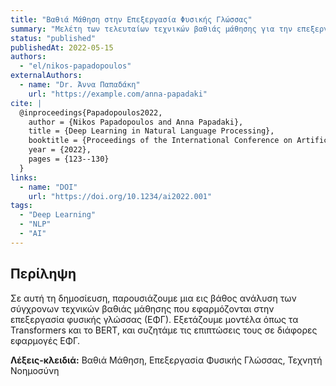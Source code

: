 ```yaml
---
title: "Βαθιά Μάθηση στην Επεξεργασία Φυσικής Γλώσσας"
summary: "Μελέτη των τελευταίων τεχνικών βαθιάς μάθησης για την επεξεργασία φυσικής γλώσσας."
status: "published"
publishedAt: 2022-05-15
authors:
  - "el/nikos-papadopoulos"
externalAuthors:
  - name: "Dr. Άννα Παπαδάκη"
    url: "https://example.com/anna-papadaki"
cite: |
  @inproceedings{Papadopoulos2022,
    author = {Nikos Papadopoulos and Anna Papadaki},
    title = {Deep Learning in Natural Language Processing},
    booktitle = {Proceedings of the International Conference on Artificial Intelligence},
    year = {2022},
    pages = {123--130}
  }
links:
  - name: "DOI"
    url: "https://doi.org/10.1234/ai2022.001"
tags:
  - "Deep Learning"
  - "NLP"
  - "AI"
---
```


## Περίληψη

Σε αυτή τη δημοσίευση, παρουσιάζουμε μια εις βάθος ανάλυση των σύγχρονων τεχνικών βαθιάς μάθησης που εφαρμόζονται στην επεξεργασία φυσικής γλώσσας (ΕΦΓ). Εξετάζουμε μοντέλα όπως τα Transformers και το BERT, και συζητάμε τις επιπτώσεις τους σε διάφορες εφαρμογές ΕΦΓ.

**Λέξεις-κλειδιά:** Βαθιά Μάθηση, Επεξεργασία Φυσικής Γλώσσας, Τεχνητή Νοημοσύνη
